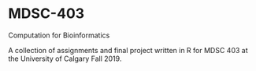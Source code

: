 # MDSC-403
Computation for Bioinformatics

A collection of assignments and final project written in R for MDSC 403 at the University of Calgary Fall 2019.




